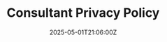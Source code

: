 ---
title: Consultant Privacy Policy
linkTitle: Consultant Privacy Policy
date: '2025-05-01T21:06:00Z'
weight: 1
description: No content
draft: false
ref: consultant-privacy-policy
---